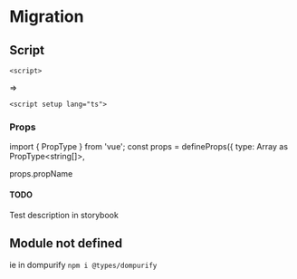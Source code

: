 # Migration

## Script

```<script>```

=>

```
<script setup lang="ts">
```


### Props
import { PropType } from 'vue';
const props = defineProps({
    type: Array as PropType<string[]>,

props.propName


#### TODO
Test description in storybook


## Module not defined
ie in dompurify
```npm i @types/dompurify```
